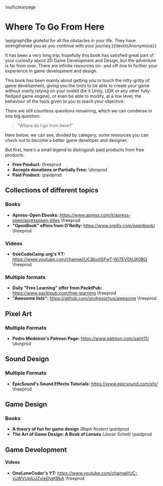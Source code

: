 \null\clearpage

Where To Go From Here
=====================

\epigraph{Be grateful for all the obstacles in your life. They have strengthened you as you continue with your journey.}{\textit{Anonymous}}

It has been a very long trip, hopefully this book has satisfied great part of your curiosity about 2D Game Development and Design, but the adventure is far from over. There are infinite resources on- and off-line to further your experience in game development and design.

This book has been mainly about getting you to touch the nitty-gritty of game development, giving you the tools to be able to create your game without overly relying on your toolkit (be it Unity, UDK or any other fully-fledged game engine), or even be able to modify, at a low level, the behaviour of the tools given to you to reach your objective.

There are still countless questions remaining, which we can condense in one big question:

> "Where do I go from here?"

Here below, we can see, divided by category, some resources you can check out to become a better game developer and designer.

But first, here's a small legend to distinguish paid products from free products.

- **Free Product:** \freeprod
- **Accepts donations or Partially Free:** \donprod
- **Paid Product:** \paidprod

Collections of different topics
--------------------------------

### Books

- **Apress-Open Ebooks:** <https://www.apress.com/it/apress-open/apressopen-titles> \freeprod
- **"OpenBook" offers from O'Reilly:** <https://www.oreilly.com/openbook/> \freeprod

### Videos

- **freeCodeCamp.org's YT:** <https://www.youtube.com/channel/UC8butISFwT-Wl7EV0hUK0BQ> \freeprod

### Multiple formats

- **Daily "Free Learning" offer from PacktPub:** <https://www.packtpub.com/free-learning> \freeprod
- **"Awesome lists":** <https://github.com/sindresorhus/awesome> \freeprod

Pixel Art
-----------

### Multiple Formats

- **Pedro Medeiros's Patreon Page:** <https://www.patreon.com/saint11/> \donprod


Sound Design
-------------

### Multiple Formats

- **EpicSound's Sound Effects Tutorials:** <https://www.epicsound.com/sfx/> \freeprod

Game Design
------------

### Books

- **A theory of fun for game design** *(Raph Koster)* \paidprod
- **The Art of Game Design: A Book of Lenses** *(Jesse Schell)* \paidprod

Game Development
----------------

#### Videos

- **OneLoneCoder's YT:** <https://www.youtube.com/channel/UC-yuWVUplUJZvieEligKBkA> \freeprod
